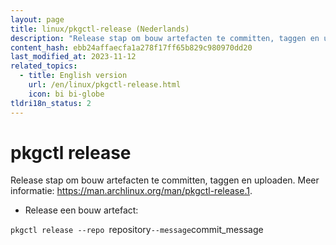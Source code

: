 ```yaml
---
layout: page
title: linux/pkgctl-release (Nederlands)
description: "Release stap om bouw artefacten te committen, taggen en uploaden."
content_hash: ebb24affaecfa1a278f17ff65b829c980970dd20
last_modified_at: 2023-11-12
related_topics:
  - title: English version
    url: /en/linux/pkgctl-release.html
    icon: bi bi-globe
tldri18n_status: 2
---
```

# pkgctl release

Release stap om bouw artefacten te committen, taggen en uploaden.
Meer informatie: <https://man.archlinux.org/man/pkgctl-release.1>.

- Release een bouw artefact:

`pkgctl release --repo `<span class="tldr-var badge badge-pill bg-dark-lm bg-white-dm text-white-lm text-dark-dm font-weight-bold">repository</span>` --message `<span class="tldr-var badge badge-pill bg-dark-lm bg-white-dm text-white-lm text-dark-dm font-weight-bold">commit_message</span>
